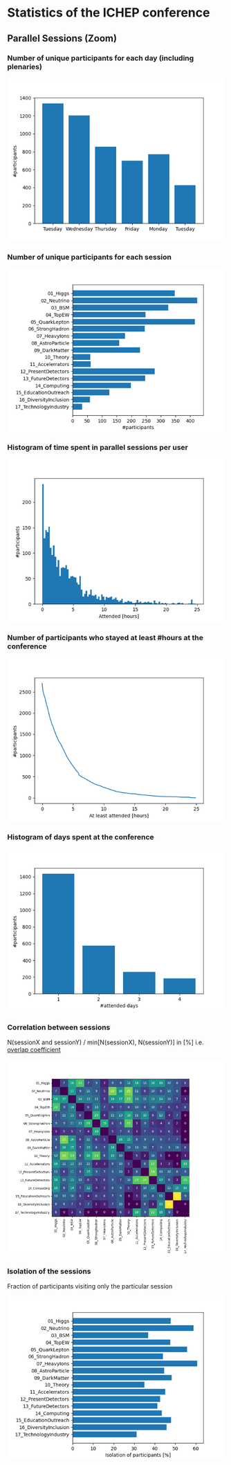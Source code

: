 # Statistics of the ICHEP conference

## Parallel Sessions (Zoom)

### Number of unique participants for each day (including plenaries)
![Histogram of participants wrt day](plots/DaysTotal.png)


### Number of unique participants for each session
![Histogram of participants wrt session](plots/SessionsTotal.png)


### Histogram of time spent in parallel sessions per user
![Histogram of participants wrt mins](plots/timeHist.png)


### Number of participants who stayed at least #hours at the conference
![Cumulative time spend](plots/timeHistCum.png)


### Histogram of days spent at the conference
![Histogram of days](plots/daysVisited.png)


### Correlation between sessions
N(sessionX and sessionY) / min[N(sessionX), N(sessionY)] in [%]
i.e. [overlap coefficient](https://en.wikipedia.org/wiki/Overlap_coefficient)

![Histogram of days](plots/SessionsCorr.png)


### Isolation of the sessions
Fraction of participants visiting only the particular session

![Histogram of isolation](plots/SessionsIsolation.png)
